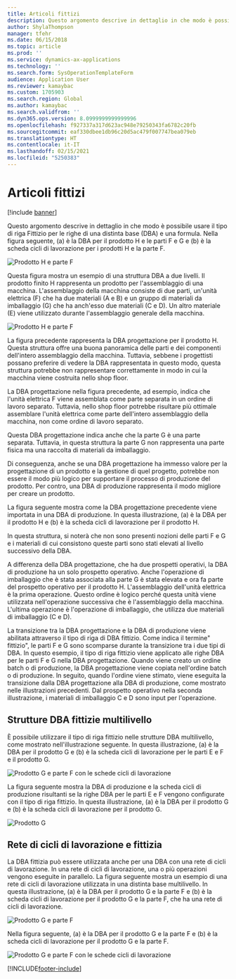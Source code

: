 ```yaml
---
title: Articoli fittizi
description: Questo argomento descrive in dettaglio in che modo è possibile usare il tipo di riga Fittizio per le righe di una distinta base (DBA) e una formula in Dynamics 365 Supply Chain Management.
author: ShylaThompson
manager: tfehr
ms.date: 06/15/2018
ms.topic: article
ms.prod: ''
ms.service: dynamics-ax-applications
ms.technology: ''
ms.search.form: SysOperationTemplateForm
audience: Application User
ms.reviewer: kamaybac
ms.custom: 1705903
ms.search.region: Global
ms.author: kamaybac
ms.search.validfrom: ''
ms.dyn365.ops.version: 8.0999999999999996
ms.openlocfilehash: f927337a317d623ac948e79250343fa6782c20fb
ms.sourcegitcommit: eaf330dbee1db96c20d5ac479f007747bea079eb
ms.translationtype: HT
ms.contentlocale: it-IT
ms.lasthandoff: 02/15/2021
ms.locfileid: "5250383"
---
```

# <a name="phantom-items"></a>Articoli fittizi

[!include [banner](../includes/banner.md)]

Questo argomento descrive in dettaglio in che modo è possibile usare il tipo di riga Fittizio per le righe di una distinta base (DBA) e una formula. Nella figura seguente, (a) è la DBA per il prodotto H e le parti F e G e (b) è la scheda cicli di lavorazione per i prodotti H e la parte F.

![Prodotto H e parte F](media/product-H-part-F.png)


Questa figura mostra un esempio di una struttura DBA a due livelli. Il prodotto finito H rappresenta un prodotto per l'assemblaggio di una macchina. L'assemblaggio della macchina consiste di due parti, un'unità elettrica (F) che ha due materiali (A e B) e un gruppo di materiali da imballaggio (G) che ha anch'esso due materiali (C e D). Un altro materiale (E) viene utilizzato durante l'assemblaggio generale della macchina.

![Prodotto H e parte F](media/product-H-part-B.png)

La figura precedente rappresenta la DBA progettazione per il prodotto H. Questa struttura offre una buona panoramica delle parti e dei componenti dell'intero assemblaggio della macchina. Tuttavia, sebbene i progettisti possano preferire di vedere la DBA rappresentata in questo modo, questa struttura potrebbe non rappresentare correttamente in modo in cui la macchina viene costruita nello shop floor. 

La DBA progettazione nella figura precedente, ad esempio, indica che l'unità elettrica F viene assemblata come parte separata in un ordine di lavoro separato. Tuttavia, nello shop floor potrebbe risultare più ottimale assemblare l'unità elettrica come parte dell'intero assemblaggio della macchina, non come ordine di lavoro separato.

Questa DBA progettazione indica anche che la parte G è una parte separata. Tuttavia, in questa struttura la parte G non rappresenta una parte fisica ma una raccolta di materiali da imballaggio. 

Di conseguenza, anche se una DBA progettazione ha immesso valore per la progettazione di un prodotto e la gestione di quel progetto, potrebbe non essere il modo più logico per supportare il processo di produzione del prodotto. Per contro, una DBA di produzione rappresenta il modo migliore per creare un prodotto.

La figura seguente mostra come la DBA progettazione precedente viene importata in una DBA di produzione. In questa illustrazione, (a) è la DBA per il prodotto H e (b) è la scheda cicli di lavorazione per il prodotto H.

In questa struttura, si noterà che non sono presenti nozioni delle parti F e G e i materiali di cui consistono queste parti sono stati elevati al livello successivo della DBA. 

A differenza della DBA progettazione, che ha due prospetti operativi, la DBA di produzione ha un solo prospetto operativo. Anche l'operazione di imballaggio che è stata associata alla parte G è stata elevata e ora fa parte del prospetto operativo per il prodotto H. L'assemblaggio dell'unità elettrica è la prima operazione. Questo ordine è logico perché questa unità viene utilizzata nell'operazione successiva che è l'assemblaggio della macchina. L'ultima operazione è l'operazione di imballaggio, che utilizza due materiali di imballaggio (C e D).

La transizione tra la DBA progettazione e la DBA di produzione viene abilitata attraverso il tipo di riga di DBA fittizio. Come indica il termine" fittizio", le parti F e G sono scomparse durante la transizione tra i due tipi di DBA. In questo esempio, il tipo di riga fittizio viene applicato alle righe DBA per le parti F e G nella DBA progettazione. Quando viene creato un ordine batch o di produzione, la DBA progettazione viene copiata nell'ordine batch o di produzione. In seguito, quando l'ordine viene stimato, viene eseguita la transizione dalla DBA progettazione alla DBA di produzione, come mostrato nelle illustrazioni precedenti. Dal prospetto operativo nella seconda illustrazione, i materiali di imballaggio C e D sono input per l'operazione. 

## <a name="multilevel-phantom-bom-structures"></a>Strutture DBA fittizie multilivello
È possibile utilizzare il tipo di riga fittizio nelle strutture DBA multilivello, come mostrato nell'illustrazione seguente. In questa illustrazione, (a) è la DBA per il prodotto G e (b) è la scheda cicli di lavorazione per le parti E e F e il prodotto G. 

![Prodotto G e parte F con le schede cicli di lavorazione](media/product-G-route-sheet-G.png)


La figura seguente mostra la DBA di produzione e la scheda cicli di produzione risultanti se la righe DBA per le parti E e F vengono configurate con il tipo di riga fittizio. In questa illustrazione, (a) è la DBA per il prodotto G e (b) è la scheda cicli di lavorazione per il prodotto G.

![Prodotto G](media/product-G.png)


## <a name="phantom-and-route-network"></a>Rete di cicli di lavorazione e fittizia
La DBA fittizia può essere utilizzata anche per una DBA con una rete di cicli di lavorazione. In una rete di cicli di lavorazione, una o più operazioni vengono eseguite in parallelo. La figura seguente mostra un esempio di una rete di cicli di lavorazione utilizzata in una distinta base multilivello. In questa illustrazione, (a) è la DBA per il prodotto G e la parte F e (b) è la scheda cicli di lavorazione per il prodotto G e la parte F, che ha una rete di cicli di lavorazione.

![Prodotto G e parte F](media/product-G-part-F.png)


Nella figura seguente, (a) è la DBA per il prodotto G e la parte F e (b) è la scheda cicli di lavorazione per il prodotto G e la parte F.

![Prodotto G e parte F con le schede cicli di lavorazione](media/product-G-part-F-with-route-sheet.png)


[!INCLUDE[footer-include](../../includes/footer-banner.md)]